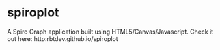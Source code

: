 spiroplot
=========

A Spiro Graph application built using HTML5/Canvas/Javascript. Check it out here: http:rbtdev.github.io/spiroplot
